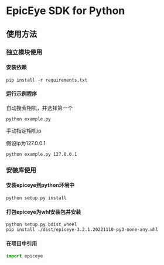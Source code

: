 # EpicEye SDK for Python

## 使用方法
### 独立模块使用
#### 安装依赖
```shell
pip install -r requirements.txt
```

#### 运行示例程序

自动搜索相机，并选择第一个
```shell
python example.py
```

手动指定相机ip

假设ip为127.0.0.1
```shell
python example.py 127.0.0.1
```

### 安装库使用

#### 安装epiceye到python环境中
```shell
python setup.py install
```

#### 打包epiceye为whl安装包并安装
```shell
python setup.py bdist_wheel
pip install ./dist/epiceye-3.2.1.20221110-py3-none-any.whl
```

#### 在项目中引用
```python
import epiceye
```